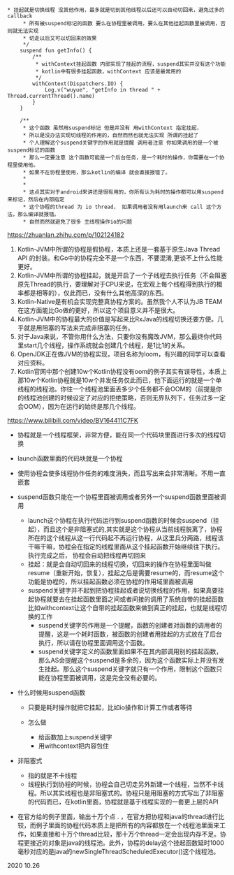 ```text
* 挂起就是切换线程 没其他作用，最多就是切到其他线程以后还可以自动切回来，避免过多的callback
     * 所有被suspend标记的函数 要么在协程里被调用，要么在其他挂起函数里被调用，否则就无法实现
     * 切走以后又可以切回来的效果
     */
    suspend fun getInfo() {
        /**
         * withContext挂起函数 内部实现了挂起的流程，suspend其实并没有这个功能
         * kotlin中有很多挂起函数，withContext 应该是最常用的
         */
        withContext(Dispatchers.IO) {
            Log.v("wuyue", "getInfo in thread " + Thread.currentThread().name)
        }
    }
  
    /**
     * 这个函数 虽然用suspend标记 但是并没有 用withContext 指定挂起，
     * 所以是没办法实现切线程的作用的，自然而然也就无法实现 所谓的挂起了
     * 个人理解这个suspend关键字的作用就是提醒 调用者注意 你如果调用的是一个被suspend标记的函数
     * 那么一定要注意 这个函数可能是一个后台任务，是一个耗时的操作，你需要在一个协程里使用他。
     * 如果不在协程里使用，那么kotlin的编译 就会直接报错了。
     *
     *
     * 这点其实对于android来讲还是很有用的，你所有认为耗时的操作都可以用suspend来标记，然后在内部指定
     * 这个协程的thread 为 io thread， 如果调用者没有用launch来 call 这个方法，那么编译就报错。
     * 自然而然就避免了很多 主线程操作io的问题
```

https://zhuanlan.zhihu.com/p/102124182

1. Kotlin-JVM中所谓的协程是假协程，本质上还是一套基于原生Java Thread API 的封装。和Go中的协程完全不是一个东西，不要混淆,更谈不上什么性能更好。
2. Kotlin-JVM中所谓的协程挂起，就是开启了一个子线程去执行任务（不会阻塞原先Thread的执行，要理解对于CPU来说，在宏观上每个线程得到执行的概率都是相等的），仅此而已，没有什么其他高深的东西。
3. Kotlin-Native是有机会实现完整真协程方案的。虽然我个人不认为JB TEAM 在这方面能比Go做的更好，所以这个项目意义并不是很大。
4. Kotlin-JVM中的协程最大的价值是写起来比RxJava的线程切换还要方便。几乎就是用阻塞的写法来完成非阻塞的任务。
5. 对于Java来说，不管你用什么方法，只要你没有魔改JVM，那么最终你代码里start几个线程，操作系统就会创建几个线程，是1比1的关系。
6. OpenJDK正在做JVM的协程实现，项目名称为loom，有兴趣的同学可以查看对应资料。
7. Kotlin官网中那个创建10w个Kotlin协程没有oom的例子其实有误导性，本质上那10w个Kotlin协程就是10w个并发任务仅此而已，他下面运行的就是一个单线程的线程池。你往一个线程池里面丢多少个任务都不会OOM的（前提是你的线程池创建的时候设定了对应的拒绝策略，否则无界队列下，任务过多一定会OOM），因为在运行的始终是那几个线程。





https://www.bilibili.com/video/BV164411C7FK

- 协程就是一个线程框架，非常方便，能在同一个代码块里面进行多次的线程切换

- launch函数里面的代码块就是一个协程

- 使用协程会使多线程协作任务的难度消失，而且写出来会非常清晰。不用一直嵌套

- suspend函数只能在一个协程里面被调用或者另外一个suspend函数里面被调用

  - launch这个协程在执行代码运行到suspend函数的时候会suspend（挂起），而且这个是非阻塞式的,其实就是这个协程从当前线程脱离了，协程所在的这个线程从这一行代码起不再运行协程，从这里兵分两路，线程该干嘛干嘛，协程会在指定的线程里面从这个挂起函数开始继续往下执行。执行完成之后， 协程会自动把线程再切回来
  - 挂起：就是会自动切回来的线程切换，切回来的操作在协程里面叫做resume（重新开始，恢复），挂起之后是需要resume的，而resume这个功能是协程的，所以挂起函数必须在协程的作用域里面被调用
  - suspend关键字并不起到把协程挂起或者说切换线程的作用，如果真要挂起协程就要去在挂起函数里面之间或者间接的调用了系统自带的挂起函数比如withcontext让这个自带的挂起函数来做到真正的挂起，也就是线程切换的工作
    - suspend关键字的作用是一个提醒，函数的创建者对函数的调用者的提醒，这是一个耗时函数，被函数的创建者用挂起的方式放在了后台执行，所以请在协程里面调用这个函数。			
    - suspend关键字定义的函数里面如果不在其内部调用别的挂起函数，那么AS会提醒这个suspend是多余的，因为这个函数实际上并没有发生挂起。那么这个suspend关键字就只有一个作用，限制这个函数只能在协程里面被调用，这是完全没有必要的。

- 什么时候用suspend函数

  - 只要是耗时操作就把它挂起，比如io操作和计算工作或者等待

    

  - 怎么做

    - 给函数加上suspend关键字
    - 用withcontext把内容包住

- 非阻塞式

  - 指的就是不卡线程
  - 线程执行到协程的时候，协程会自己切走另外新建一个线程，当然不卡线程。所以其实线程也是非阻塞式的。协程只是用阻塞的方式写出了非阻塞的代码而已，在kotlin里面，协程就是基于线程实现的一套更上层的API

- 在官方给的例子里面，输出十万个点 .  ，在官方把协程和java的thread进行比较，而例子里面的协程代码本质上是把所有的内容都放在一个线程池里面来工作，如果直接和十万个thread比较，那十万个thread一定会出现内存不足。协程更接近的对象是java的线程池。此外，协程的delay这个挂起函数延时1000毫秒对应的是java的newSingleThreadScheduledExecutor()这个线程池。





2020 10.26
